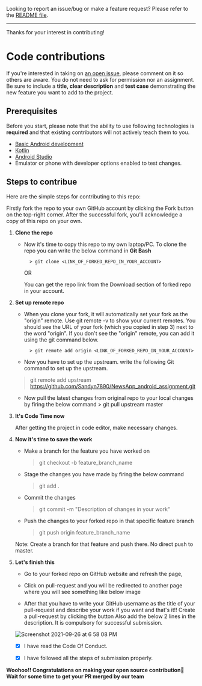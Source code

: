 Looking to report an issue/bug or make a feature request? Please refer to the [README file](https://github.com/Sandyn7890/NewsApp_android_assignment/blob/00ca8e34d5a0c0a4557877f698fe89630f4dd6a2/README.md).

---

Thanks for your interest in contributing!

# Code contributions

If you're interested in taking on [an open issue](https://github.com/Sandyn7890/NewsApp_android_assignment/issues), please comment on it so others are aware.
You do not need to ask for permission nor an assignment. Be sure to include a **title, clear description** and **test case** demonstrating the new feature you want to add to the project.

## Prerequisites

Before you start, please note that the ability to use following technologies is **required** and that existing contributors will not actively teach them to you.

- [Basic Android development](https://developer.android.com/)
- [Kotlin](https://kotlinlang.org/)
- [Android Studio](https://developer.android.com/studio)
- Emulator or phone with developer options enabled to test changes.


## Steps to contribue

Here are the simple steps for contributing to this repo:

Firstly fork the repo to your own GitHub account by clicking the Fork button on the top-right corner.
After the successful fork, you'll acknowledge a copy of this repo on your own.
 
1. **Clone the repo**
  
      - Now it's time to copy this repo to my own laptop/PC. To clone the repo you can write the below command in **Git Bash**

              > git clone <LINK_OF_FORKED_REPO_IN_YOUR_ACCOUNT>

        OR 

        You can get the repo link from the Download section of forked repo in your account.


2. **Set up remote repo**

      - When you clone your fork, it will automatically set your fork as the "origin" remote. Use git remote -v to show your current remotes. You should see the URL of your fork (which you copied in step 3) next to the word "origin". 
      If you don't see the "origin" remote, you can add it using the git command below.

              > git remote add origin <LINK_OF_FORKED_REPO_IN_YOUR_ACCOUNT>

      - Now you have to set up the upstream. write the following Git command to set up the upstream.
      > git remote add upstream https://github.com/Sandyn7890/NewsApp_android_assignment.git

      - Now pull the latest changes from original repo to your local changes by firing the below command
              > git pull upstream master
  
  
3. **It's Code Time now**
  
      After getting the project in code editor, make necessary changes.


4. **Now it's time to save the work**

      - Make a branch for the feature you have worked on
        > git checkout -b feature_branch_name
      - Stage the changes you have made by firing the below command
        > git add .
      - Commit the changes 
        > git commit -m "Description of changes in your work"
      - Push the changes to your forked repo in that specific feature branch
        >  git push origin feature_branch_name
        
    Note: Create a branch for that feature and push there. No direct push to master. 
        
        
5. **Let's finish this**
    - Go to your forked repo on GitHub website and refresh the page,

    - Click on pull-request and you will be redirected to another page where you will see something like below image 

    - After that you have to write your GitHub username as the title of your pull-request and describe your work if you want and that's it!! Create a pull-request by clicking the button
    Also add the below 2 lines in the description. It is compulsory for successful submission.

    ![Screenshot 2021-09-26 at 6 58 08 PM](https://user-images.githubusercontent.com/58077762/94461826-43fab680-01d8-11eb-96cd-80b2d69e13be.png)


     - [X] I have read the Code Of Conduct.

     - [X] I have followed all the steps of submission properly.


**Woohoo!! Congratulations on making your open source contribution🎉**
**Wait for some time to get your PR merged by our team**
